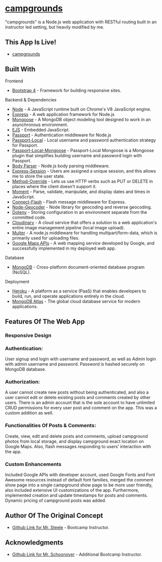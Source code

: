 # [campgrounds](https://cmpgrnds.herokuapp.com/)

"campgrounds" is a Node.js web application with RESTful routing built in an instructor led setting, but heavily modified by me.

## This App Is Live!

* [campgrounds](https://cmpgrnds.herokuapp.com/)

## Built With

Frontend
* [Bootstrap 4](https://getbootstrap.com/docs/4.1/getting-started/introduction/) - Framework for building responsive sites.


Backend & Dependencies
* [Node](https://nodejs.org/en/) - A JavaScript runtime built on Chrome's V8 JavaScript engine.
* [Express](https://expressjs.com/) - A web application framework for Node.js
* [Mongoose](https://expressjs.com/) - A MongoDB object modeling tool designed to work in an asynchronous environment.
* [EJS](https://ejs.co/) - Embedded JavaScript.
* [Passport](http://www.passportjs.org/) - Authentication middleware for Node.js
* [Passport-Local](https://www.npmjs.com/package/passport-local) - Local username and password authentication strategy for Passport.
* [Passport-Local-Mongoose](https://www.npmjs.com/package/passport-local-mongoose) - Passport-Local Mongoose is a Mongoose plugin that simplifies building username and password login with Passport.
* [Body Parser](https://www.npmjs.com/package/body-parser) - Node.js body parsing middleware.
* [Express-Session](https://www.npmjs.com/package/express-session) - Users are assigned a unique session, and this allows me to store the user state.
* [Method-Override](https://www.npmjs.com/package/method-override) - Lets us use HTTP verbs such as PUT or DELETE in places where the client doesn't support it.
* [Moment](https://momentjs.com/) - Parse, validate, manipulate, and display dates and times in JavaScript.
* [Connect-Flash](https://www.npmjs.com/package/connect-flash) - Flash message middleware for Express.
* [Node-Geocoder](https://www.npmjs.com/package/node-geocoder) - Node library for geocoding and reverse geocoding.
* [Dotenv](https://www.npmjs.com/package/dotenv) - Storing configuration in an environment separate from the committed code.
* [Cloudinary](https://www.npmjs.com/package/cloudinary) - A cloud service that offers a solution to a web application's entire image management pipeline (local image upload).
* [Multer](https://www.npmjs.com/package/multer) - A node.js middleware for handling multipart/form-data, which is primarily used for uploading files.
* [Google Maps APIs](https://cloud.google.com/maps-platform/) - A web mapping service developed by Google, and successfully implemented in my deployed web app.


Database
* [MongoDB](https://www.mongodb.com/) - Cross-platform document-oriented database program (NoSQL).


Deployment
* [Heroku](https://www.heroku.com/) - A platform as a service (PaaS) that enables developers to build, run, and operate applications entirely in the cloud.
* [MongoDB Atlas](https://www.mongodb.com/cloud/atlas) - The global cloud database service for modern applications.

## Features Of The Web App

### Responsive Design
### Authentication:

User signup and login with username and password, as well as Admin login with admin username and password. Password is hashed securely on MongoDB database.

### Authorization:

A user cannot create new posts without being authenticated, and also a user cannot edit or delete existing posts and comments created by other users. There is an admin account that is the sole account to have unlimited CRUD permissions for every user post and comment on the app. This was a custom addition as well.

### Functionalities Of Posts & Comments:

Create, view, edit and delete posts and comments, upload campground photos from local storage, and display campground exact location on Google Maps. Also, flash messages responding to users’ interaction with the app.

### Custom Enhancements

Included Google APIs with developer account, used Google Fonts and Font Awesome resources instead of default font families, merged the comment show page into a single campground show page to be more user friendly, also included extensive UI customizations of the app. Furthermore, implemented creation and update timestamps for posts and comments. Dynamic pricing of campground posts was added. 


## Author Of The Original Concept

* [Github Link for Mr. Steele](https://github.com/Colt) - Bootcamp Instructor.


## Acknowledgments

* [Github Link for Mr. Schoonover](https://github.com/nax3t) - Additional Bootcamp Instructor.
